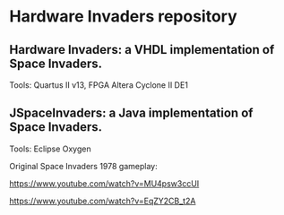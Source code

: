 # Hardware Invaders repository

## Hardware Invaders: a VHDL implementation of Space Invaders.
Tools: Quartus II v13, FPGA Altera Cyclone II DE1

## JSpaceInvaders: a Java implementation of Space Invaders.
Tools: Eclipse Oxygen




Original Space Invaders 1978 gameplay:

https://www.youtube.com/watch?v=MU4psw3ccUI

https://www.youtube.com/watch?v=EqZY2CB_t2A
